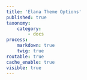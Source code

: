```yaml
---
title: 'Elana Theme Options'
published: true
taxonomy:
    category:
        - docs
process:
    markdown: true
    twig: true
routable: true
cache_enable: true
visible: true
---
```

